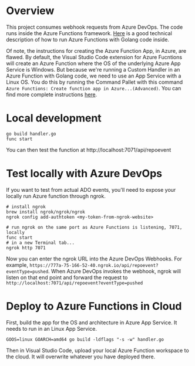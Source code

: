 # Overview
This project consumes webhook requests from Azure DevOps.   The code runs inside the Azure Functions framework.
[Here](https://learn.microsoft.com/en-us/azure/azure-functions/functions-custom-handlers) is a good technical description of how to run Azure Functions with Golang code inside.
<br/>

Of note, the instructions for creating the Azure Function App, in Azure, are flawed.  By default, the Visual Studio Code extension for Azure Fucntions will create an Azure Function where the OS of the underlying Azure App Service is Windows.  But because we're running a Custom Handler in an Azure Function with Golang code, we need to use an App Service with a Linux OS.  You do this by running the Command Pallet with this command `Azure Functions: Create function app in Azure...(Advanced)`.  You can find more complete instructions [here](https://learn.microsoft.com/en-us/azure/azure-functions/functions-develop-vs-code?tabs=csharp#enable-publishing-with-advanced-create-options).

# Local development
```
go build handler.go
func start
```

You can then test the function at http://localhost:7071/api/repoevent

# Test locally with Azure DevOps
If you want to test from actual ADO events, you'll need to expose your locally run Azure function through ngrok.

```
# install ngrok
brew install ngrok/ngrok/ngrok
ngrok config add-authtoken <my-token-from-ngrok-website>

# run ngrok on the same port as Azure Functions is listening, 7071, locally
func start
# in a new Terminal tab...
ngrok http 7071
```
Now you can enter the ngrok URL into the Azure DevOps Webhooks. For example, `https://777a-75-166-52-40.ngrok.io/api/repoevent?eventType=pushed`.  When Azure DevOps invokes the webhook, ngrok will listen on that end point and forward the request to `http://localhost:7071/api/repoevent?eventType=pushed`

# Deploy to Azure Functions in Cloud
First, build the app for the OS and architecture in Azure App Service. It needs to run in an Linux App Service.

```
GOOS=linux GOARCH=amd64 go build -ldflags "-s -w" handler.go
```

Then in Visual Studio Code, upload your local Azure Function workspace to the cloud. It will overwrite whatever you have deployed there.
